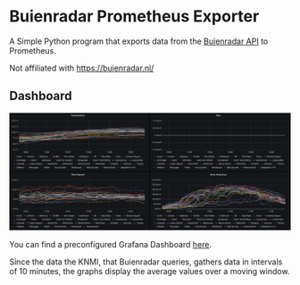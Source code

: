 Buienradar Prometheus Exporter
==============================

A Simple Python program that exports data from the
[Buienradar API](https://data.buienradar.nl/1.0/feed/xml) to Prometheus.

Not affiliated with https://buienradar.nl/

## Dashboard
![Buienradar Grafana Dashboard](grafana-dashboard-preview.png)

You can find a preconfigured Grafana Dashboard [here](grafana-dashboard.json).

Since the data the KNMI, that Buienradar queries, gathers data in intervals of
10 minutes, the graphs display the average values over a moving window.
